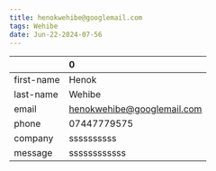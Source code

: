 ```yaml
---
title: henokwehibe@googlemail.com
tags: Wehibe
date: Jun-22-2024-07-56
---
```

|            | 0                          |
|:-----------|:---------------------------|
| first-name | Henok                      |
| last-name  | Wehibe                     |
| email      | henokwehibe@googlemail.com |
| phone      | 07447779575                |
| company    | ssssssssss                 |
| message    | ssssssssssss               |
